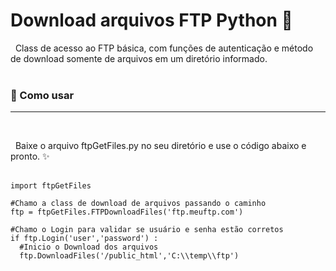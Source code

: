 # Download arquivos FTP Python 🐍 

&nbsp;&nbsp;Class de acesso ao FTP básica, com funções de autenticação e método de download somente de arquivos em um diretório informado.
<br/><br/>
### 🚀 Como usar 
___
<br/>

&nbsp;&nbsp;Baixe o arquivo ftpGetFiles.py no seu diretório e use o código abaixo e pronto. ✨ 
<br/><br/>

```
import ftpGetFiles 

#Chamo a class de download de arquivos passando o caminho
ftp = ftpGetFiles.FTPDownloadFiles('ftp.meuftp.com')

#Chamo o Login para validar se usuário e senha estão corretos
if ftp.Login('user','password') :
  #Inicio o Download dos arquivos
  ftp.DownloadFiles('/public_html','C:\\temp\\ftp')

 ```
